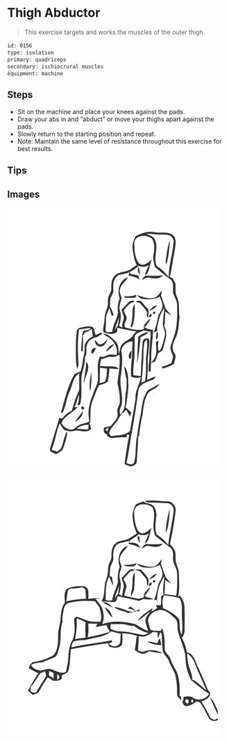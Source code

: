 # Thigh Abductor
> This exercise targets and works the muscles of the outer thigh.

``` 
id: 0156 
type: isolation 
primary: quadriceps 
secondary: ischiocrural muscles 
equipment: machine 
``` 

## Steps

 - Sit on the machine and place your knees against the pads.
 - Draw your abs in and “abduct” or move your thighs apart against the pads.
 - Slowly return to the starting position and repeat.
 - Note: Maintain the same level of resistance throughout this exercise for best results.

## Tips


## Images

![](./../svg/0156-relaxation.svg)

![](./../svg/0156-tension.svg)
